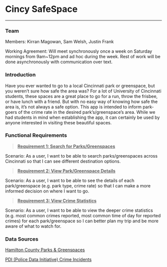 # Cincy SafeSpace

---

### **Team**  
Members: Kirran Magowan, Sam Welsh, Justin Frank  

Working Agreement: Will meet synchronously once a week on Saturday mornings from 9am~12pm and ad hoc during the week. Rest of work will be done asynchronously with communication over text.  

### **Introduction**  
Have you ever wanted to go to a local Cincinnati park or greenspace, but you weren’t sure how safe the area was? For a lot of University of Cincinnati students, these spaces are a great place to go for a run, throw the frisbee, or have lunch with a friend. But with no easy way of knowing how safe the area is, it’s not always a safe option. This app is intended to inform park-goers of the crime rate in the desired park’s/greenspace’s area. While we had students in mind when establishing the app, it can certainly be used by anyone interested in visiting these beautiful spaces.  

### **Functional Requirements**  
> <ins> **Requirement 1: Search for Parks/Greenspaces** </ins>  

Scenario: As a user, I want to be able to search parks/greenspaces across Cincinnati so that I can see different destination options.  

> <ins> **Requirement 2: View Park/Greenspace Details** </ins>  

Scenario: As a user, I want to be able to see the details of each park/greenspace (e.g. park type, crime rate) so that I can make a more informed decision on where I want to go.  

> <ins> **Requirement 3: View Crime Statistics** </ins>  

Scenario: As a user, I want to be able to view the deeper crime statistics (e.g. most common crimes reported, most common time of day for reported crimes) for each park/greenspace so I can better plan my trip and be more aware of what to watch for.  

### **Data Sources**  

[Hamilton County Parks & Greenspaces](https://data-cagisportal.opendata.arcgis.com/datasets/countywide-parks-green-spaces/data)  

[PDI (Police Data Initiative) Crime Incidents](https://data.cincinnati-oh.gov/Safety/PDI-Police-Data-Initiative-Crime-Incidents/k59e-2pvf/data)


